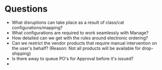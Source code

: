 # Questions

- What disruptions can take place as a result of class/cat configurations/mapping?
- What configurations are required to work seamlessly with Manage?
- How detailed can we get with the rules around electronic ordering?
- Can we restrict the vendor products that require manual intervention on the user's behalf? (Reason: Not all products will be available for drop-shipping)
- Is there away to queue PO's for Approval before it's issued?
- 